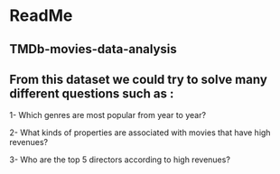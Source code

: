 # ReadMe

## TMDb-movies-data-analysis

## From this dataset we could try to solve many different questions such as :


1- Which genres are most popular from year to year?

2- What kinds of properties are associated with movies that have high revenues?

3- Who are the top 5 directors according to high revenues?

